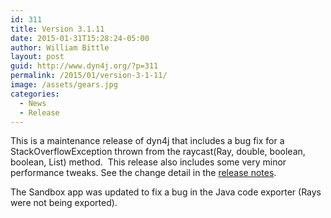 ```yaml
---
id: 311
title: Version 3.1.11
date: 2015-01-31T15:28:24-05:00
author: William Bittle
layout: post
guid: http://www.dyn4j.org/?p=311
permalink: /2015/01/version-3-1-11/
image: /assets/gears.jpg
categories:
  - News
  - Release
---
```

This is a maintenance release of dyn4j that includes a bug fix for a StackOverflowException thrown from the raycast(Ray, double, boolean, boolean, List) method.  This release also includes some very minor performance tweaks. See the change detail in the <a title="Release Notes"  href="https://github.com/dyn4j/dyn4j/blob/master/RELEASE-NOTES.md">release notes</a>.

The Sandbox app was updated to fix a bug in the Java code exporter (Rays were not being exported).